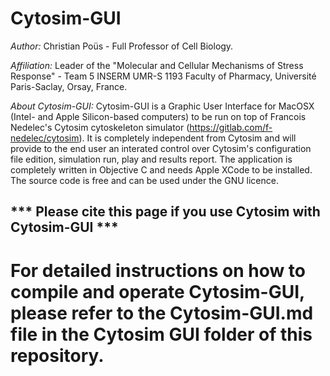 # Cytosim-GUI
*Author:*
Christian Poüs - Full Professor of Cell Biology.

*Affiliation:*
Leader of the "Molecular and Cellular Mechanisms of Stress Response" - Team 5 INSERM UMR-S 1193
Faculty of Pharmacy, Université Paris-Saclay, Orsay, France.

*About Cytosim-GUI:*
Cytosim-GUI is a Graphic User Interface for MacOSX (Intel- and Apple Silicon-based computers) to be run on top of Francois Nedelec's Cytosim cytoskeleton simulator (https://gitlab.com/f-nedelec/cytosim). It is completely independent from Cytosim and will provide to the end user an interated control over Cytosim's configuration file edition, simulation run, play and results report.
The application is completely written in Objective C and needs Apple XCode to be installed. The source code is free and can be used under the GNU licence.   

## *** Please cite this page if you use Cytosim with Cytosim-GUI ***


# For detailed instructions on how to compile and operate Cytosim-GUI, please refer to the Cytosim-GUI.md file in the Cytosim GUI folder of this repository.

